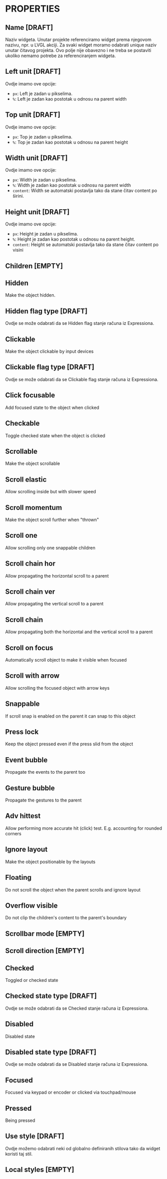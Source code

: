 # PROPERTIES

## Name [DRAFT]

Naziv widgeta. Unutar projekte referenciramo widget prema njegovom nazivu, npr. u LVGL akciji. Za svaki widget moramo odabrati unique naziv unutar čitavog projekta. Ovo polje nije obavezno i ne treba se postaviti ukoliko nemamo potrebe za referenciranjem widgeta.

## Left unit [DRAFT]

Ovdje imamo ove opcije:

-   `px`: Left je zadan u pikselima.
-   `%`: Left je zadan kao postotak u odnosu na parent width

## Top unit [DRAFT]

Ovdje imamo ove opcije:

-   `px`: Top je zadan u pikselima.
-   `%`: Top je zadan kao postotak u odnosu na parent height

## Width unit [DRAFT]

Ovdje imamo ove opcije:

-   `px`: Width je zadan u pikselima.
-   `%`: Width je zadan kao postotak u odnosu na parent width
-   `content`: Width se automatski postavlja tako da stane čitav content po širini.

## Height unit [DRAFT]

Ovdje imamo ove opcije:

-   `px`: Height je zadan u pikselima.
-   `%`: Height je zadan kao postotak u odnosu na parent height.
-   `content`: Height se automatski postavlja tako da stane čitav content po visini

## Children [EMPTY]

## Hidden

Make the object hidden.

## Hidden flag type [DRAFT]

Ovdje se može odabrati da se Hidden flag stanje računa iz Expressiona.

## Clickable

Make the object clickable by input devices

## Clickable flag type [DRAFT]

Ovdje se može odabrati da se Clickable flag stanje računa iz Expressiona.

## Click focusable

Add focused state to the object when clicked

## Checkable

Toggle checked state when the object is clicked

## Scrollable

Make the object scrollable

## Scroll elastic

Allow scrolling inside but with slower speed

## Scroll momentum

Make the object scroll further when "thrown"

## Scroll one

Allow scrolling only one snappable children

## Scroll chain hor

Allow propagating the horizontal scroll to a parent

## Scroll chain ver

Allow propagating the vertical scroll to a parent

## Scroll chain

Allow propagating both the horizontal and the vertical scroll to a parent

## Scroll on focus

Automatically scroll object to make it visible when focused

## Scroll with arrow

Allow scrolling the focused object with arrow keys

## Snappable

If scroll snap is enabled on the parent it can snap to this object

## Press lock

Keep the object pressed even if the press slid from the object

## Event bubble

Propagate the events to the parent too

## Gesture bubble

Propagate the gestures to the parent

## Adv hittest

Allow performing more accurate hit (click) test. E.g. accounting for rounded corners

## Ignore layout

Make the object positionable by the layouts

## Floating

Do not scroll the object when the parent scrolls and ignore layout

## Overflow visible

Do not clip the children's content to the parent's boundary

## Scrollbar mode [EMPTY]

## Scroll direction [EMPTY]

## Checked

Toggled or checked state

## Checked state type [DRAFT]

Ovdje se može odabrati da se Checked stanje računa iz Expressiona.

## Disabled

Disabled state

## Disabled state type [DRAFT]

Ovdje se može odabrati da se Disabled stanje računa iz Expressiona.

## Focused

Focused via keypad or encoder or clicked via touchpad/mouse

## Pressed

Being pressed

## Use style [DRAFT]

Ovdje možemo odabrati neki od globalno definiranih stilova tako da widget koristi taj stil.

## Local styles [EMPTY]
